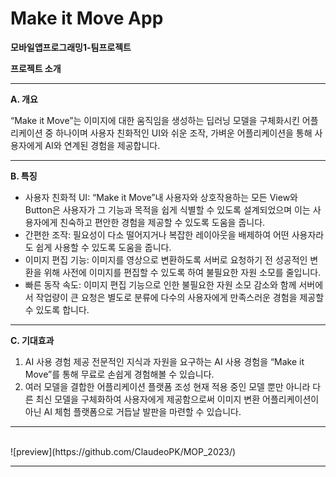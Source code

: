 # Make it Move App

**모바일앱프로그래밍1-팀프로젝트**

**프로젝트 소개**

***
**A. 개요**
  
  “Make it Move”는 이미지에 대한 움직임을 생성하는 딥러닝 모델을 구체화시킨 어플리케이션 중 하나이며 사용자 친화적인 UI와 쉬운 조작, 가벼운 어플리케이션을 통해 사용자에게 AI와 연계된 경험을 제공합니다.

***

**B. 특징**
- 사용자 친화적 UI: “Make it Move”내 사용자와 상호작용하는 모든 View와 Button은 사용자가 그 기능과 목적을 쉽게 식별할 수 있도록 설계되었으며 이는 사용자에게 친숙하고 편안한 경험을 제공할 수 있도록 도움을 줍니다.
- 간편한 조작: 필요성이 다소 떨어지거나 복잡한 레이아웃을 배제하여 어떤 사용자라도 쉽게 사용할 수 있도록 도움을 줍니다.
- 이미지 편집 기능: 이미지를 영상으로 변환하도록 서버로 요청하기 전 성공적인 변환을 위해 사전에 이미지를 편집할 수 있도록 하여 불필요한 자원 소모를 줄입니다.
- 빠른 동작 속도: 이미지 편집 기능으로 인한 불필요한 자원 소모 감소와 함께 서버에서 작업량이 큰 요청은 별도로 분류에 다수의 사용자에게 만족스러운 경험을 제공할 수 있도록 합니다. 

***

**C. 기대효과**
  1. AI 사용 경험 제공
전문적인 지식과 자원을 요구하는 AI 사용 경험을 “Make it Move”를 통해 무료로 손쉽게 경험해볼 수 있습니다.
2. 여러 모델을 결합한 어플리케이션 플랫폼 조성
현재 적용 중인 모델 뿐만 아니라 다른 최신 모델을 구체화하여 사용자에게 제공함으로써		이미지 변환 어플리케이션이 아닌 AI 체험 플랫폼으로 거듭날 발판을 마련할 수 있습니다.

***

<br>
![preview](https://github.com/ClaudeoPK/MOP_2023/)

***

